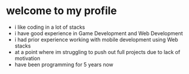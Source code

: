 # welcome to my profile
- i like coding in a lot of stacks
- i have good experience in Game Development and Web Development
- i had prior experience working with mobile development using Web stacks
- at a point where im struggling to push out full projects due to lack of motivation
- have been programming for 5 years now
